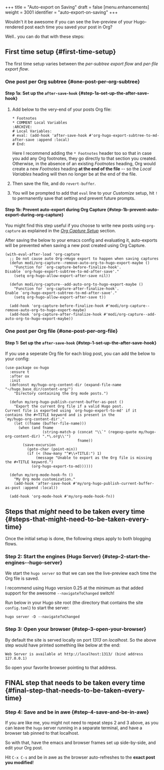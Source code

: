 +++
title = "Auto-export on Saving"
draft = false
[menu.enhancements]
  weight = 3001
  identifier = "auto-export-on-saving"
+++

Wouldn't it be awesome if you can see the live-preview of your
Hugo-rendered post each time you saved your post in Org?

Well.. you can do that with these steps:


## First time setup {#first-time-setup}

The first time setup varies between the _per-subtree export flow_ and
_per-file export flow_.


### One post per Org subtree {#one-post-per-org-subtree}


#### Step 1a: Set up the `after-save-hook` {#step-1a-set-up-the-after-save-hook}

1.  Add below to the very-end of your posts Org file:

    ```
    ​* Footnotes
    ​* COMMENT Local Variables                                           :ARCHIVE:
    # Local Variables:
    # eval: (add-hook 'after-save-hook #'org-hugo-export-subtree-to-md-after-save :append :local)
    # End:
    ```

    Here I recommend adding the `* Footnotes` header too so that in
    case you add any Org footnotes, they go directly to that section
    you created. Otherwise, in the absence of an existing _Footnotes_
    heading, Org would create a new _Footnotes_ heading **at the end of
    the file** -- so the _Local Variables_ heading will then no longer be
    at the end of the file.
2.  Then save the file, and do `revert-buffer`.
3.  You will be prompted to add that `eval` line to your _Customize_
    setup, hit `!` to permanently save that setting and prevent future
    prompts.


#### Step 1b: Prevent auto-export during Org Capture {#step-1b-prevent-auto-export-during-org-capture}

You might find this step useful if you choose to write new posts using
`org-capture` as explained in the [_Org Capture Setup_](/doc/org-capture-setup) section.

After saving the below to your emacs config and evaluating it,
auto-exports will be prevented when saving a new post created using
Org Capture.

```emacs-lisp
(with-eval-after-load 'org-capture
  ;; Do not cause auto Org->Hugo export to happen when saving captures
  (defun modi/org-capture--remove-auto-org-to-hugo-export-maybe ()
    "Function for `org-capture-before-finalize-hook'.
Disable `org-hugo-export-subtree-to-md-after-save'."
    (setq org-hugo-allow-export-after-save nil))

  (defun modi/org-capture--add-auto-org-to-hugo-export-maybe ()
    "Function for `org-capture-after-finalize-hook'.
Enable `org-hugo-export-subtree-to-md-after-save'."
    (setq org-hugo-allow-export-after-save t))

  (add-hook 'org-capture-before-finalize-hook #'modi/org-capture--remove-auto-org-to-hugo-export-maybe)
  (add-hook 'org-capture-after-finalize-hook #'modi/org-capture--add-auto-org-to-hugo-export-maybe))
```


### One post per Org file {#one-post-per-org-file}


#### Step 1: Set up the `after-save-hook` {#step-1-set-up-the-after-save-hook}

If you use a seperate Org file for each blog post, you can add the
below to your config:

```emacs-lisp
(use-package ox-hugo
  :ensure t
  :after ox
  :init
  (defconst my/hugo-org-content-dir (expand-file-name "~/hugo_base_dir/content-org/")
    "Directory containing the Org mode posts.")

  (defun my/org-hugo-publish-current-buffer-as-post ()
    "Export the current Org file if a valid Hugo post.
Current file is exported using `org-hugo-export-to-md' if it
contains the #+TITLE keyword and is present in the
`my/hugo-org-content-dir'."
    (let ((fname (buffer-file-name)))
      (when (and fname
                 (string-match-p (concat "\\`" (regexp-quote my/hugo-org-content-dir) ".*\.org\\'")
                                 fname))
        (save-excursion
          (goto-char (point-min))
          (if (< (how-many "^#\\+TITLE:") 1)
              (message "Unable to export as the Org file is missing the #+TITLE keyword.")
            (org-hugo-export-to-md))))))

  (defun my/org-mode-hook-fn ()
    "My Org mode customization."
    (add-hook 'after-save-hook #'my/org-hugo-publish-current-buffer-as-post :append :local))

  (add-hook 'org-mode-hook #'my/org-mode-hook-fn))
```


## Steps that _might_ need to be taken every time {#steps-that-might-need-to-be-taken-every-time}

Once the initial setup is done, the following steps apply to both
blogging flows.


### Step 2: Start the engines (Hugo Server) {#step-2-start-the-engines--hugo-server}

We start the `hugo server` so that we can see the live-preview each
time the Org file is saved.

I recommend using Hugo version 0.25 at the minimum as that added
support for the awesome `--navigateToChanged` switch!

Run below in your Hugo site root (the directory that contains the site
`config.toml`) to start the server:

```text
hugo server -D --navigateToChanged
```


### Step 3: Open your browser {#step-3-open-your-browser}

By default the site is served locally on port _1313_ on
_localhost_. So the above step would have printed something like below
at the end:

```text
Web Server is available at http://localhost:1313/ (bind address 127.0.0.1)
```

So open your favorite browser pointing to that address.


## FINAL step that needs to be taken every time {#final-step-that-needs-to-be-taken-every-time}


### Step 4: Save and be in awe {#step-4-save-and-be-in-awe}

If you are like me, you might not need to repeat steps 2 and 3 above,
as you can leave the `hugo` server running in a separate terminal, and
have a browser tab pinned to that localhost.

So with that, have the emacs and browser frames set up side-by-side,
and edit your Org post.

Hit `C-x C-s` and be in awe as the browser auto-refreshes to the
**exact post you modified**!
